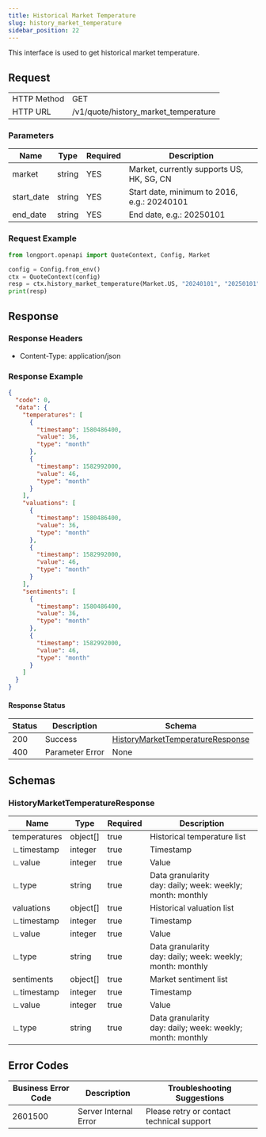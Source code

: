 ```yaml
---
title: Historical Market Temperature
slug: history_market_temperature
sidebar_position: 22
---
```


This interface is used to get historical market temperature.

<SDKLinks module="quote" klass="QuoteContext" method="history_market_temperature" />

## Request

<table className="http-basic">
<tbody>
<tr><td className="http-basic-key">HTTP Method</td><td>GET</td></tr>
<tr><td className="http-basic-key">HTTP URL</td><td>/v1/quote/history_market_temperature</td></tr>
</tbody>
</table>

### Parameters

| Name       | Type   | Required | Description                                 |
| ---------- | ------ | -------- | ------------------------------------------- |
| market     | string | YES      | Market, currently supports US, HK, SG, CN   |
| start_date | string | YES      | Start date, minimum to 2016, e.g.: 20240101 |
| end_date   | string | YES      | End date, e.g.: 20250101                    |

### Request Example

```python
from longport.openapi import QuoteContext, Config, Market

config = Config.from_env()
ctx = QuoteContext(config)
resp = ctx.history_market_temperature(Market.US, "20240101", "20250101")
print(resp)
```

## Response

### Response Headers

- Content-Type: application/json

### Response Example

```json
{
  "code": 0,
  "data": {
    "temperatures": [
      {
        "timestamp": 1580486400,
        "value": 36,
        "type": "month"
      },
      {
        "timestamp": 1582992000,
        "value": 46,
        "type": "month"
      }
    ],
    "valuations": [
      {
        "timestamp": 1580486400,
        "value": 36,
        "type": "month"
      },
      {
        "timestamp": 1582992000,
        "value": 46,
        "type": "month"
      }
    ],
    "sentiments": [
      {
        "timestamp": 1580486400,
        "value": 36,
        "type": "month"
      },
      {
        "timestamp": 1582992000,
        "value": 46,
        "type": "month"
      }
    ]
  }
}
```

#### Response Status

| Status | Description     | Schema                                                                   |
| ------ | --------------- | ------------------------------------------------------------------------ |
| 200    | Success         | [HistoryMarketTemperatureResponse](#history_market_temperature_response) |
| 400    | Parameter Error | None                                                                     |

<aside className="success">
</aside>

## Schemas

### HistoryMarketTemperatureResponse

<a id="history_market_temperature_response"></a>

| Name         | Type     | Required | Description                                                     |
| ------------ | -------- | -------- | --------------------------------------------------------------- |
| temperatures | object[] | true     | Historical temperature list                                     |
| ∟timestamp   | integer  | true     | Timestamp                                                       |
| ∟value       | integer  | true     | Value                                                           |
| ∟type        | string   | true     | Data granularity <br />day: daily; week: weekly; month: monthly |
| valuations   | object[] | true     | Historical valuation list                                       |
| ∟timestamp   | integer  | true     | Timestamp                                                       |
| ∟value       | integer  | true     | Value                                                           |
| ∟type        | string   | true     | Data granularity <br />day: daily; week: weekly; month: monthly |
| sentiments   | object[] | true     | Market sentiment list                                           |
| ∟timestamp   | integer  | true     | Timestamp                                                       |
| ∟value       | integer  | true     | Value                                                           |
| ∟type        | string   | true     | Data granularity <br />day: daily; week: weekly; month: monthly |

## Error Codes

| Business Error Code | Description           | Troubleshooting Suggestions               |
| ------------------- | --------------------- | ----------------------------------------- |
| 2601500             | Server Internal Error | Please retry or contact technical support |
